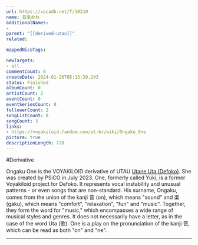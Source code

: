```yaml
---
url: https://vocadb.net/T/10210
name: 音楽おね
additionalNames: 
- 
parent: "[[derived-utau]]"
related:

mappedNicoTags:

newTargets:
- all
commentCount: 0
createDate: 2024-01-26T05:13:39.243
status: Finished
albumCount: 0
artistCount: 2
eventCount: 0
eventSeriesCount: 0
followerCount: 2
songListCount: 0
songCount: 3
links: 
- https://voyakiloid.fandom.com/pt-br/wiki/Ongaku_One
picture: true
descriptionLength: 720
---
```


#Derivative

Ongaku One is the VOYAKILOID derivative of UTAU [Utane Uta (Defoko)](https://vocadb.net/Ar/803). She was created by PSiCO in July 2023.
One, formerly called Yuki, is a former Voyakiloid project for Defoko. It represents vocal instability and unusual patterns - or even songs that are non-standard.
His surname, Ongaku, comes from the union of the kanji 音 (on), which means "sound" and 楽 (gaku), which means "comfort", "relaxation", "fun" and "music". Together, they form the word for "music," which encompasses a wide range of musical styles and genres. It does not necessarily have a letter, as in the case of the word Uta (歌). One is a play on the pronunciation of the kanji 音, which can be read as both "on" and "ne".

---

